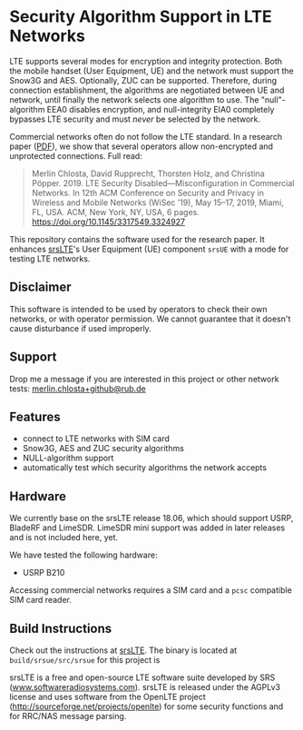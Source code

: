 Security Algorithm Support in LTE Networks
========

LTE supports several modes for encryption and integrity protection. Both the mobile handset (User Equipment, UE) and the network must support the Snow3G and AES. Optionally, ZUC can be supported. Therefore, during connection establishment, the algorithms are negotiated between UE and network, until finally the network selects one algorithm to use. The "null"-algorithm EEA0 disables encryption, and null-integrity EIA0 completely bypasses LTE security and must *never* be selected by the network.

Commercial networks often do not follow the LTE standard. In a research paper ([PDF](https://www.infsec.ruhr-uni-bochum.de/media/infsec/veroeffentlichungen/2019/04/23/wisec19-final123.pdf)), we show that several operators allow non-encrypted and unprotected connections. Full read:
> Merlin Chlosta, David Rupprecht, Thorsten Holz, and Christina Pöpper. 2019. LTE Security Disabled—Misconfiguration in Commercial Networks. In 12th ACM Conference on Security and Privacy in Wireless and Mobile Networks (WiSec ’19), May 15–17, 2019, Miami, FL, USA. ACM, New York, NY, USA, 6 pages. https://doi.org/10.1145/3317549.3324927

This repository contains the software used for the research paper. It enhances [srsLTE](https://github.com/srslte/srsLTE)'s User Equipment (UE) component `srsUE` with a mode for testing LTE networks.

## Disclaimer

This software is intended to be used by operators to check their own networks, or with operator permission. We cannot guarantee that it doesn't cause disturbance if used improperly.

## Support

Drop me a message if you are interested in this project or other network tests: merlin.chlosta+github@rub.de

Features
--------------
* connect to LTE networks with SIM card
* Snow3G, AES and ZUC security algorithms
* NULL-algorithm support
* automatically test which security algorithms the network accepts

Hardware
--------

We currently base on the srsLTE release 18.06, which should support USRP, BladeRF and LimeSDR. LimeSDR mini support was added in later releases and is not included here, yet.

We have tested the following hardware: 
 * USRP B210

Accessing commercial networks requires a SIM card and a `pcsc` compatible SIM card reader.

Build Instructions
------------------

Check out the instructions at [srsLTE](https://github.com/srslte/srsLTE). The binary is located at `build/srsue/src/srsue` for this project is

srsLTE is a free and open-source LTE software suite developed by SRS (www.softwareradiosystems.com). srsLTE is released under the AGPLv3 license and uses software from the OpenLTE project (http://sourceforge.net/projects/openlte) for some security functions and for RRC/NAS message parsing.
